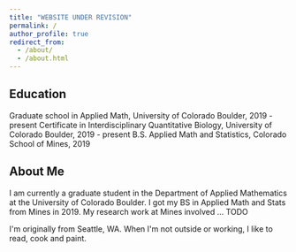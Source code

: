 ```yaml
---
title: "WEBSITE UNDER REVISION"
permalink: /
author_profile: true
redirect_from: 
  - /about/
  - /about.html
---
```


Education
------
Graduate school in Applied Math, University of Colorado Boulder, 2019 - present
Certificate in Interdisciplinary Quantitative Biology, University of Colorado Boulder, 2019 - present
B.S. Applied Math and Statistics, Colorado School of Mines, 2019

About Me
------
I am currently a graduate student in the Department of Applied Mathematics at the University of Colorado Boulder. I got my BS in Applied Math and Stats from Mines in 2019. My research work at Mines involved ... TODO

I'm originally from Seattle, WA. When I'm not outside or working, I like to read, cook and paint. 

